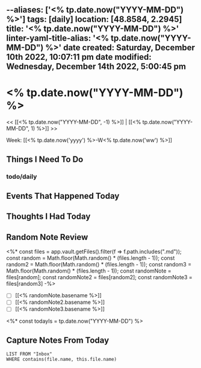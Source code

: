 --aliases: ['<% tp.date.now("YYYY-MM-DD") %>']
tags: [daily]
location: [48.8584, 2.2945]
title: '<% tp.date.now("YYYY-MM-DD") %>'
linter-yaml-title-alias: '<% tp.date.now("YYYY-MM-DD") %>'
date created: Saturday, December 10th 2022, 10:07:11 pm
date modified: Wednesday, December 14th 2022, 5:00:45 pm
---

# <% tp.date.now("YYYY-MM-DD") %>

<< [[<% tp.date.now("YYYY-MM-DD", -1) %>]] | [[<% tp.date.now("YYYY-MM-DD", 1) %>]] >>

Week: [[<% tp.date.now('yyyy') %>-W<% tp.date.now('ww') %>]]

## Things I Need To Do

### todo/daily

## Events That Happened Today

## Thoughts I Had Today

## Random Note Review

<%* const files = app.vault.getFiles().filter(f => f.path.includes(".md")); const random = Math.floor(Math.random() * (files.length - 1)); const random2 = Math.floor(Math.random() * (files.length - 1)); const random3 = Math.floor(Math.random() * (files.length - 1)); const randomNote = files[random]; const randomNote2 = files[random2]; const randomNote3 = files[random3] -%>

- [ ] [[<% randomNote.basename %>]]
- [ ] [[<% randomNote2.basename %>]]
- [ ] [[<% randomNote3.basename %>]]

<%* const todayIs = tp.date.now("YYYY-MM-DD") %>

## Capture Notes From Today

```dataview
LIST FROM "Inbox"
WHERE contains(file.name, this.file.name)
```